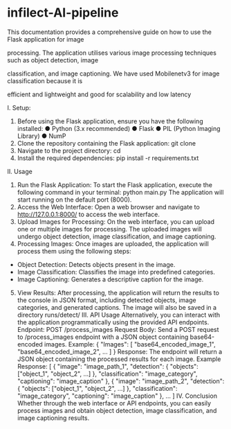 # infilect-AI-pipeline

This documentation provides a comprehensive guide on how to use the Flask application for image

processing. The application utilises various image processing techniques such as object detection, image

classification, and image captioning. We have used Mobilenetv3 for image classification because it is

efficient and lightweight and good for scalability and low latency

I. Setup:

1. Before using the Flask application, ensure you have the following installed:
   ● Python (3.x recommended)
   ● Flask
   ● PIL (Python Imaging Library)
   ● NumP
2. Clone the repository containing the Flask application:
   git clone
3. Navigate to the project directory:
   cd
4. Install the required dependencies:
   pip install -r requirements.txt

II. Usage

1. Run the Flask Application:
   To start the Flask application, execute the following command in your terminal:
   python main.py
   The application will start running on the default port (8000).
2. Access the Web Interface:
   Open a web browser and navigate to http://127.0.0.1:8000/ to access the web interface.
3. Upload Images for Processing:
   On the web interface, you can upload one or multiple images for processing. The uploaded images will
   undergo object detection, image classification, and image captioning.
4. Processing Images:
   Once images are uploaded, the application will process them using the following steps:

- Object Detection: Detects objects present in the image.
- Image Classification: Classifies the image into predefined categories.
- Image Captioning: Generates a descriptive caption for the image.

5. View Results:
   After processing, the application will return the results to the console in JSON format, including detected
   objects, image categories, and generated captions. The image will also be saved in a directory runs/detect/
   III. API Usage
   Alternatively, you can interact with the application programmatically using the provided API endpoints.
   Endpoint:
   POST /process_images
   Request Body:
   Send a POST request to /process_images endpoint with a JSON object containing base64-encoded
   images.
   Example:
   {
   "Images": [
   "base64_encoded_image_1",
   "base64_encoded_image_2",
   ...
   ]
   }
   Response:
   The endpoint will return a JSON object containing the processed results for each image.
   Example Response:
   [
   {
   "image": "image_path_1",
   "detection": {
   "objects": ["object_1", "object_2", ...]
   },
   "classification": "image_category",
   "captioning": "image_caption"
   },
   {
   "image": "image_path_2",
   "detection": {
   "objects": ["object_1", "object_2", ...]
   },
   "classification": "image_category",
   "captioning": "image_caption"
   },
   ...
   ]
   IV. Conclusion
   Whether through the web interface or API endpoints, you can easily process images and obtain object
   detection, image classification, and image captioning results.
